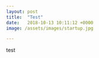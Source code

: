 ```yaml
---
layout: post
title:  "Test"
date:   2018-10-13 10:11:12 +0000
image: /assets/images/startup.jpg

---
```

test